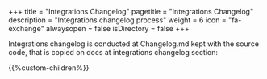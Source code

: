 +++
title = "Integrations Changelog"
pagetitle = "Integrations Changelog"
description = "Integrations changelog process"
weight = 6
icon = "fa-exchange"
alwaysopen = false
isDirectory = false
+++

Integrations changelog is conducted at Changelog.md kept with the source code, that is copied on docs at integrations changelog section:

{{%custom-children%}}

